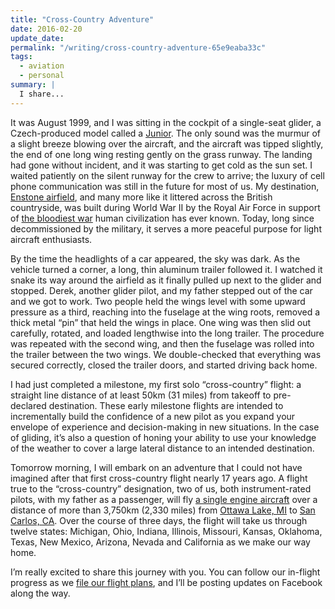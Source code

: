 ```yaml
---
title: "Cross-Country Adventure"
date: 2016-02-20
update_date: 
permalink: "/writing/cross-country-adventure-65e9eaba33c"
tags:
  - aviation
  - personal
summary: |
  I share...
---
```


It was August 1999, and I was sitting in the cockpit of a single-seat glider, a Czech-produced model called a [Junior](https://en.wikipedia.org/wiki/SZD-51_Junior). The only sound was the murmur of a slight breeze blowing over the aircraft, and the aircraft was tipped slightly, the end of one long wing resting gently on the grass runway. The landing had gone without incident, and it was starting to get cold as the sun set. I waited patiently on the silent runway for the crew to arrive; the luxury of cell phone communication was still in the future for most of us. My destination, [Enstone airfield](https://maps.app.goo.gl/pVwqXPoeiuc7Gidn9), and many more like it littered across the British countryside, was built during World War II by the Royal Air Force in support of [the bloodiest war](https://vimeo.com/128373915) human civilization has ever known. Today, long since decommissioned by the military, it serves a more peaceful purpose for light aircraft enthusiasts.

By the time the headlights of a car appeared, the sky was dark. As the vehicle turned a corner, a long, thin aluminum trailer followed it. I watched it snake its way around the airfield as it finally pulled up next to the glider and stopped. Derek, another glider pilot, and my father stepped out of the car and we got to work. Two people held the wings level with some upward pressure as a third, reaching into the fuselage at the wing roots, removed a thick metal “pin” that held the wings in place. One wing was then slid out carefully, rotated, and loaded lengthwise into the long trailer. The procedure was repeated with the second wing, and then the fuselage was rolled into the trailer between the two wings. We double-checked that everything was secured correctly, closed the trailer doors, and started driving back home.

I had just completed a milestone, my first solo “cross-country” flight: a straight line distance of at least 50km (31 miles) from takeoff to pre-declared destination. These early milestone flights are intended to incrementally build the confidence of a new pilot as you expand your envelope of experience and decision-making in new situations. In the case of gliding, it’s also a question of honing your ability to use your knowledge of the weather to cover a large lateral distance to an intended destination.

Tomorrow morning, I will embark on an adventure that I could not have imagined after that first cross-country flight nearly 17 years ago. A flight true to the “cross-country” designation, two of us, both instrument-rated pilots, with my father as a passenger, will fly [a single engine aircraft](https://en.wikipedia.org/wiki/Cessna_182) over a distance of more than 3,750km (2,330 miles) from [Ottawa Lake, MI](https://maps.app.goo.gl/NJiBterHGPJiUGEc7) to [San Carlos, CA](https://maps.app.goo.gl/N7tyGqjnJyCzQXTo8). Over the course of three days, the flight will take us through twelve states: Michigan, Ohio, Indiana, Illinois, Missouri, Kansas, Oklahoma, Texas, New Mexico, Arizona, Nevada and California as we make our way home.

I’m really excited to share this journey with you. You can follow our in-flight progress as we [file our flight plans](http://flightaware.com/live/flight/N123TZ), and I’ll be posting updates on Facebook along the way.
